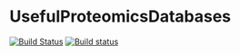 # UsefulProteomicsDatabases 
[![Build Status](https://travis-ci.org/stefanks/UsefulProteomicsDatabases.svg?branch=master)](https://travis-ci.org/stefanks/UsefulProteomicsDatabases)
[![Build status](https://ci.appveyor.com/api/projects/status/4i88nh7vjyopulbx/branch/master?svg=true)](https://ci.appveyor.com/project/stefanks/usefulproteomicsdatabases/branch/master)
